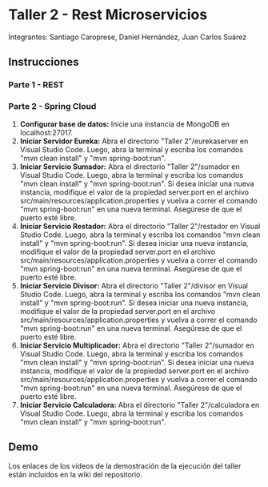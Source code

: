 # Taller 2 - Rest Microservicios
Integrantes: Santiago Caroprese, Daniel Hernández, Juan Carlos Suárez

## Instrucciones

### Parte 1 - REST

### Parte 2 - Spring Cloud
1. **Configurar base de datos:** Inicie una instancia de MongoDB en localhost:27017.
2. **Iniciar Servidor Eureka:** Abra el directorio "Taller 2"/eurekaserver en Visual Studio Code. Luego, abra la terminal y escriba los comandos "mvn clean install" y "mvn spring-boot:run".
3. **Iniciar Servicio Sumador:** Abra el directorio "Taller 2"/sumador en Visual Studio Code. Luego, abra la terminal y escriba los comandos "mvn clean install" y "mvn spring-boot:run". Si desea iniciar una nueva instancia, modifique el valor de la propiedad server.port en el archivo src/main/resources/application.properties y vuelva a correr el comando "mvn spring-boot:run" en una nueva terminal. Asegúrese de que el puerto esté libre.
4. **Iniciar Servicio Restador:** Abra el directorio "Taller 2"/restador en Visual Studio Code. Luego, abra la terminal y escriba los comandos "mvn clean install" y "mvn spring-boot:run". Si desea iniciar una nueva instancia, modifique el valor de la propiedad server.port en el archivo src/main/resources/application.properties y vuelva a correr el comando "mvn spring-boot:run" en una nueva terminal. Asegúrese de que el puerto esté libre.
5. **Iniciar Servicio Divisor:** Abra el directorio "Taller 2"/divisor en Visual Studio Code. Luego, abra la terminal y escriba los comandos "mvn clean install" y "mvn spring-boot:run". Si desea iniciar una nueva instancia, modifique el valor de la propiedad server.port en el archivo src/main/resources/application.properties y vuelva a correr el comando "mvn spring-boot:run" en una nueva terminal. Asegúrese de que el puerto esté libre.
6. **Iniciar Servicio Multiplicador:** Abra el directorio "Taller 2"/sumador en Visual Studio Code. Luego, abra la terminal y escriba los comandos "mvn clean install" y "mvn spring-boot:run". Si desea iniciar una nueva instancia, modifique el valor de la propiedad server.port en el archivo src/main/resources/application.properties y vuelva a correr el comando "mvn spring-boot:run" en una nueva terminal. Asegúrese de que el puerto esté libre.
2. **Iniciar Servicio Calculadora:** Abra el directorio "Taller 2"/calculadora en Visual Studio Code. Luego, abra la terminal y escriba los comandos "mvn clean install" y "mvn spring-boot:run".

## Demo
Los enlaces de los videos de la demostración de la ejecución del taller están incluidos en la wiki del repositorio.
